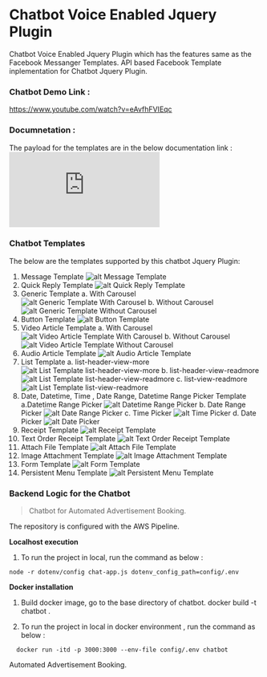 # Chatbot Voice Enabled Jquery Plugin
Chatbot Voice Enabled Jquery Plugin which has the features same as the Facebook Messanger Templates. 
API based Facebook Template inplementation for Chatbot Jquery Plugin.

### Chatbot Demo Link : 
https://www.youtube.com/watch?v=eAvfhFVIEqc

### Documnetation : 
  The payload for the templates are in the below documentation link : 
 ![alt Documnetation](https://github.com/anurupborah2001/chatbot/master/docs/SPHChatPayload.pdf?raw=true)

### Chatbot Templates
The below are the templates supported by this chatbot Jquery Plugin:
1. Message Template
   ![alt Message Template](https://github.com/anurupborah2001/chatbot/master/docs/img/message_template.png?raw=true)
2. Quick Reply Template
  ![alt Quick Reply Template](https://github.com/anurupborah2001/chatbot/master/docs/img/quick_reply_template.png?raw=true)
3. Generic Template
  a. With Carousel
    ![alt Generic Template With Carousel](https://github.com/anurupborah2001/chatbot/master/docs/img/generic_template_with_carousel.png?raw=true)
  b. Without Carousel
    ![alt Generic Template Without Carousel](https://github.com/anurupborah2001/chatbot/master/docs/img/generic_template_without_carousel.png?raw=true)
4. Button Template
    ![alt Button Template](https://github.com/anurupborah2001/chatbot/master/docs/img/button_template.png?raw=true) 
5. Video Article Template
  a. With Carousel
   ![alt Video Article Template With Carousel](https://github.com/anurupborah2001/chatbot/master/docs/img/video_article_with_carousel.png?raw=true) 
  b. Without Carousel
   ![alt Video Article Template Without Carousel](https://github.com/anurupborah2001/chatbot/master/docs/img/video_article_without_carousel.png?raw=true) 
6. Audio Article Template
  ![alt Audio Article Template](https://github.com/anurupborah2001/chatbot/master/docs/img/audio_article_template.png?raw=true) 
7. List Template
 a. list-header-view-more
    ![alt List Template list-header-view-more](https://github.com/anurupborah2001/chatbot/master/docs/img/list_template_list-header-view-more.png?raw=true) 
 b.  list-header-view-readmore
    ![alt List Template list-header-view-readmore](https://github.com/anurupborah2001/chatbot/master/docs/img/list_template_list-header-view-readmore.png?raw=true)
 c. list-view-readmore
    ![alt List Template list-view-readmore](https://github.com/anurupborah2001/chatbot/master/docs/img/list_template_list-view-readmore.png?raw=true)
8. Date, Datetime, Time , Date Range, Datetime Range Picker Template
   a.Datetime Range Picker
     ![alt Datetime Range Picker](https://github.com/anurupborah2001/chatbot/master/docs/img/datetime_range_picker.png?raw=true)
   b. Date Range Picker
     ![alt Date Range Picker](https://github.com/anurupborah2001/chatbot/master/docs/img/date_range_picker.png?raw=true)
   c. Time Picker
      ![alt Time Picker](https://github.com/anurupborah2001/chatbot/master/docs/img/time_picker.png?raw=true)
    d. Date Picker
      ![alt Date Picker](https://github.com/anurupborah2001/chatbot/master/docs/img/date_picker.png?raw=true)
9. Receipt Template
   ![alt Receipt Template](https://github.com/anurupborah2001/chatbot/master/docs/img/receipt_template.png?raw=true)
10. Text Order Receipt Template
   ![alt Text Order Receipt Template](https://github.com/anurupborah2001/chatbot/master/docs/img/text_order_reciept_order_template.png?raw=true)
11. Attach File Template
   ![alt Attach File Template](https://github.com/anurupborah2001/chatbot/master/docs/img/attach_file_template.png?raw=true)
12. Image Attachment Template
   ![alt Image Attachment Template](https://github.com/anurupborah2001/chatbot/master/docs/img/image_attach_template.png?raw=true)
13. Form Template
   ![alt Form Template](https://github.com/anurupborah2001/chatbot/master/docs/img/form_template.png?raw=true)
14. Persistent Menu Template
   ![alt Persistent Menu Template](https://github.com/anurupborah2001/chatbot/master/docs/img/persistent_menu_template.png?raw=true)


### Backend Logic for the Chatbot
> Chatbot for Automated Advertisement Booking.

The repository is configured with the AWS Pipeline.

**Localhost execution**

1. To run the project in local, run the command as below :<br/>
```
node -r dotenv/config chat-app.js dotenv_config_path=config/.env
```

**Docker installation** 
1. Build docker image, go to the base directory of chatbot.
   docker build -t chatbot . 

2. To run the project in local in docker environment , run the command as below :<br/>
```
  docker run -itd -p 3000:3000 --env-file config/.env chatbot
```

Automated Advertisement Booking.

